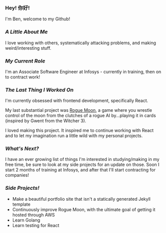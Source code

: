 ### Hey! 你好!

I'm Ben, welcome to my Github!

### _A Little About Me_
I love working with others, systematically attacking problems, and making weird/interesting stuff.

### _My Current Role_
I'm an Associate Software Engineer at Infosys - currently in training, then on to contract work! 

### _The Last Thing I Worked On_
I'm currently obsessed with frontend development, specifically React. 

My last substantial project was [Rogue Moon](https://github.com/BenLooper/RogueMoon), a game where you wrestle control of the moon from the clutches of a rogue AI by...playing it in cards (inspired by Gwent from the Witcher 3).  

I loved making this project. It inspired me to continue working with React and to let my imagination run a little wild with my personal projects.

### _What's Next?_
I have an ever growing list of things I'm interested in studying/making in my free time, be sure to look at my side projects for an update on those.
Soon I start 2 months of training at Infosys, and after that I'll start contracting for companies!

### _Side Projects!_
  - Make a beautiful portfolio site that isn't a statically generated Jekyll template
  - Continuously improve Rogue Moon, with the ultimate goal of getting it hosted through AWS
  - Learn Golang 
  - Learn testing for React 

